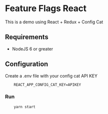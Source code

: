 # Feature Flags React

This is a demo using React + Redux + Config Cat

## Requirements

* NodeJS 6 or greater

## Configuration

Create a .env file with your config cat API KEY
```
    REACT_APP_CONFIG_CAT_KEY=APIKEY
```

### Run

```
    yarn start
```

